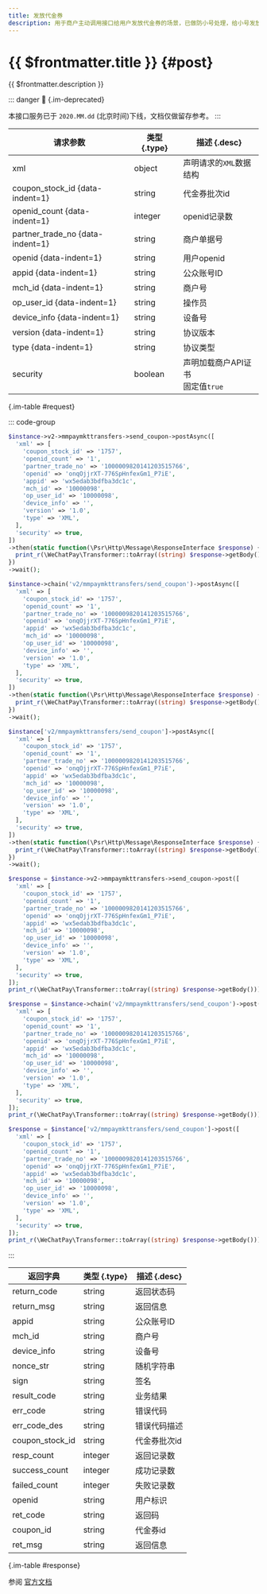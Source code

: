 ```yaml
---
title: 发放代金券
description: 用于商户主动调用接口给用户发放代金券的场景，已做防小号处理，给小号发放代金券将返回错误码。**注意：通过接口发放的代金券不会进入微信卡包**
---
```


# {{ $frontmatter.title }} {#post}

{{ $frontmatter.description }}

::: danger :no_entry_sign: {.im-deprecated}

本接口服务已于 `2020.MM.dd` (北京时间)下线，文档仅做留存参考。
:::

| 请求参数 | 类型 {.type} | 描述 {.desc}
| --- | --- | ---
| xml | object | 声明请求的`XML`数据结构
| coupon_stock_id {data-indent=1} | string | 代金券批次id
| openid_count {data-indent=1} | integer | openid记录数
| partner_trade_no {data-indent=1} | string | 商户单据号
| openid {data-indent=1} | string | 用户openid
| appid {data-indent=1} | string | 公众账号ID
| mch_id {data-indent=1} | string | 商户号
| op_user_id {data-indent=1} | string | 操作员
| device_info {data-indent=1} | string | 设备号
| version {data-indent=1} | string | 协议版本
| type {data-indent=1} | string | 协议类型
| security | boolean | 声明加载商户API证书<br/>固定值`true`

{.im-table #request}

::: code-group

```php [异步纯链式]
$instance->v2->mmpaymkttransfers->send_coupon->postAsync([
  'xml' => [
    'coupon_stock_id' => '1757',
    'openid_count' => '1',
    'partner_trade_no' => '1000009820141203515766',
    'openid' => 'onqOjjrXT-776SpHnfexGm1_P7iE',
    'appid' => 'wx5edab3bdfba3dc1c',
    'mch_id' => '10000098',
    'op_user_id' => '10000098',
    'device_info' => '',
    'version' => '1.0',
    'type' => 'XML',
  ],
  'security' => true,
])
->then(static function(\Psr\Http\Message\ResponseInterface $response) {
  print_r(\WeChatPay\Transformer::toArray((string) $response->getBody()));
})
->wait();
```

```php [异步声明式]
$instance->chain('v2/mmpaymkttransfers/send_coupon')->postAsync([
  'xml' => [
    'coupon_stock_id' => '1757',
    'openid_count' => '1',
    'partner_trade_no' => '1000009820141203515766',
    'openid' => 'onqOjjrXT-776SpHnfexGm1_P7iE',
    'appid' => 'wx5edab3bdfba3dc1c',
    'mch_id' => '10000098',
    'op_user_id' => '10000098',
    'device_info' => '',
    'version' => '1.0',
    'type' => 'XML',
  ],
  'security' => true,
])
->then(static function(\Psr\Http\Message\ResponseInterface $response) {
  print_r(\WeChatPay\Transformer::toArray((string) $response->getBody()));
})
->wait();
```

```php [异步属性式]
$instance['v2/mmpaymkttransfers/send_coupon']->postAsync([
  'xml' => [
    'coupon_stock_id' => '1757',
    'openid_count' => '1',
    'partner_trade_no' => '1000009820141203515766',
    'openid' => 'onqOjjrXT-776SpHnfexGm1_P7iE',
    'appid' => 'wx5edab3bdfba3dc1c',
    'mch_id' => '10000098',
    'op_user_id' => '10000098',
    'device_info' => '',
    'version' => '1.0',
    'type' => 'XML',
  ],
  'security' => true,
])
->then(static function(\Psr\Http\Message\ResponseInterface $response) {
  print_r(\WeChatPay\Transformer::toArray((string) $response->getBody()));
})
->wait();
```

```php [同步纯链式]
$response = $instance->v2->mmpaymkttransfers->send_coupon->post([
  'xml' => [
    'coupon_stock_id' => '1757',
    'openid_count' => '1',
    'partner_trade_no' => '1000009820141203515766',
    'openid' => 'onqOjjrXT-776SpHnfexGm1_P7iE',
    'appid' => 'wx5edab3bdfba3dc1c',
    'mch_id' => '10000098',
    'op_user_id' => '10000098',
    'device_info' => '',
    'version' => '1.0',
    'type' => 'XML',
  ],
  'security' => true,
]);
print_r(\WeChatPay\Transformer::toArray((string) $response->getBody()));
```

```php [同步声明式]
$response = $instance->chain('v2/mmpaymkttransfers/send_coupon')->post([
  'xml' => [
    'coupon_stock_id' => '1757',
    'openid_count' => '1',
    'partner_trade_no' => '1000009820141203515766',
    'openid' => 'onqOjjrXT-776SpHnfexGm1_P7iE',
    'appid' => 'wx5edab3bdfba3dc1c',
    'mch_id' => '10000098',
    'op_user_id' => '10000098',
    'device_info' => '',
    'version' => '1.0',
    'type' => 'XML',
  ],
  'security' => true,
]);
print_r(\WeChatPay\Transformer::toArray((string) $response->getBody()));
```

```php [同步属性式]
$response = $instance['v2/mmpaymkttransfers/send_coupon']->post([
  'xml' => [
    'coupon_stock_id' => '1757',
    'openid_count' => '1',
    'partner_trade_no' => '1000009820141203515766',
    'openid' => 'onqOjjrXT-776SpHnfexGm1_P7iE',
    'appid' => 'wx5edab3bdfba3dc1c',
    'mch_id' => '10000098',
    'op_user_id' => '10000098',
    'device_info' => '',
    'version' => '1.0',
    'type' => 'XML',
  ],
  'security' => true,
]);
print_r(\WeChatPay\Transformer::toArray((string) $response->getBody()));
```

:::

| 返回字典 | 类型 {.type} | 描述 {.desc}
| --- | --- | ---
| return_code | string | 返回状态码
| return_msg | string | 返回信息
| appid | string | 公众账号ID
| mch_id | string | 商户号
| device_info | string | 设备号
| nonce_str | string | 随机字符串
| sign | string | 签名
| result_code | string | 业务结果
| err_code | string | 错误代码
| err_code_des | string | 错误代码描述
| coupon_stock_id | string | 代金券批次id
| resp_count | integer | 返回记录数
| success_count | integer | 成功记录数
| failed_count | integer | 失败记录数
| openid | string | 用户标识
| ret_code | string | 返回码
| coupon_id | string | 代金券id
| ret_msg | string | 返回信息

{.im-table #response}

参阅 [官方文档](https://pay.weixin.qq.com/wiki/doc/api/tools/sp_coupon.php?chapter=12_3&index=4)

